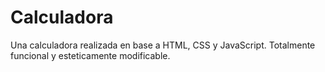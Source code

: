 ﻿# Calculadora
Una calculadora realizada en base a HTML, CSS y JavaScript. Totalmente funcional y esteticamente modificable.
